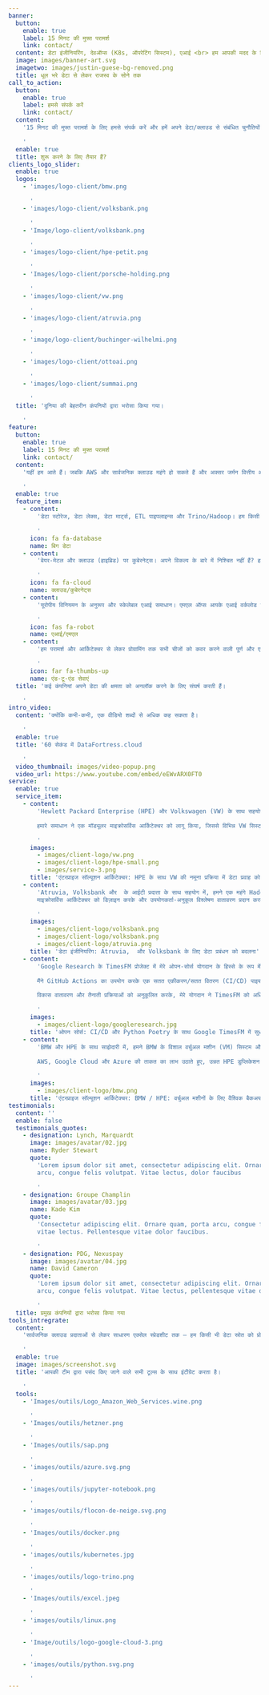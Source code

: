 ```yaml
---
banner:
  button:
    enable: true
    label: 15 मिनट की मुफ्त परामर्श
    link: contact/
  content: डेटा इंजीनियरिंग, देवऑप्स (K8s, ऑपरेटिंग सिस्टम), एआई <br> हम आपकी मदद के लिए यहां हैं
  image: images/banner-art.svg
  imagetwo: images/justin-guese-bg-removed.png
  title: धूल भरे डेटा से लेकर राजस्व के सोने तक
call_to_action:
  button:
    enable: true
    label: हमसे संपर्क करें
    link: contact/
  content:
    '15 मिनट की मुफ्त परामर्श के लिए हमसे संपर्क करें और हमें अपने डेटा/क्लाउड से संबंधित चुनौतियों के बारे में बताएं।

    '
  enable: true
  title: शुरू करने के लिए तैयार हैं?
clients_logo_slider:
  enable: true
  logos:
    - 'images/logo-client/bmw.png

      '
    - 'images/logo-client/volksbank.png

      '
    - 'Image/logo-client/volksbank.png

      '
    - 'images/logo-client/hpe-petit.png

      '
    - 'Images/logo-client/porsche-holding.png

      '
    - 'images/logo-client/vw.png

      '
    - 'images/logo-client/atruvia.png

      '
    - 'image/logo-client/buchinger-wilhelmi.png

      '
    - 'images/logo-client/ottoai.png

      '
    - 'images/logo-client/summai.png

      '
  title: 'दुनिया की बेहतरीन कंपनियों द्वारा भरोसा किया गया।

    '
feature:
  button:
    enable: true
    label: 15 मिनट की मुफ्त परामर्श
    link: contact/
  content:
    'यहीं हम आते हैं। जबकि AWS और सार्वजनिक क्लाउड महंगे हो सकते हैं और अक्सर जर्मन वित्तीय और स्वास्थ्य नियमों के प्रतिबंधों के अधीन होते हैं, हम सुरक्षित कुबेरनेट्स होस्टिंग समाधान प्रदान करते हैं। VW, HPE, Porsche और प्रमुख बैंकों जैसी कंपनियों के साथ सिद्ध अनुभव के साथ, हम आपके डेटा को मूल्यवान राजस्व में बदल सकते हैं।

    '
  enable: true
  feature_item:
    - content:
        'डेटा स्टोरेज, डेटा लेक्स, डेटा मार्ट्स, ETL पाइपलाइन्स और Trino/Hadoop। हम किसी भी डेटा को इनजेस्ट और प्रोसेस कर सकते हैं!

        '
      icon: fa fa-database
      name: बिग डेटा
    - content:
        'बेयर-मेटल और क्लाउड (हाइब्रिड) पर कुबेरनेट्स। अपने विकल्प के बारे में निश्चित नहीं हैं? हमें कॉल करें!

        '
      icon: fa fa-cloud
      name: क्लाउड/कुबेरनेट्स
    - content:
        'यूरोपीय विनियमन के अनुरूप और स्केलेबल एआई समाधान। एमएल ऑप्स आपके एआई वर्कलोड को स्केल करने के लिए।

        '
      icon: fas fa-robot
      name: एआई/एमएल
    - content:
        'हम परामर्श और आर्किटेक्चर से लेकर प्रोग्रामिंग तक सभी चीजों को कवर करने वाली पूर्ण और एकीकृत सेवाएं प्रदान करते हैं।

        '
      icon: far fa-thumbs-up
      name: एंड-टू-एंड सेवाएं
  title: 'कई कंपनियां अपने डेटा की क्षमता को अनलॉक करने के लिए संघर्ष करती हैं।

    '
intro_video:
  content: 'क्योंकि कभी-कभी, एक वीडियो शब्दों से अधिक कह सकता है।

    '
  enable: true
  title: '60 सेकंड में DataFortress.cloud

    '
  video_thumbnail: images/video-popup.png
  video_url: https://www.youtube.com/embed/eEWvARX0FT0
service:
  enable: true
  service_item:
    - content:
        'Hewlett Packard Enterprise (HPE) और Volkswagen (VW) के साथ सहयोग में, हमने एक अत्याधुनिक समाधान आर्किटेक्चर डिज़ाइन किया जिसने VW के सामग्री नमूना प्रक्रिया को बदल दिया। VW की जटिल सिस्टम आर्किटेक्चर में एक SaaS प्लेटफ़ॉर्म को एकीकृत करके, हमने नए वाहन मॉडल के बाजार में समय को काफी हद तक तेज कर दिया और पूरे नमूना वर्कफ़्लो को सुव्यवस्थित किया।

        हमारे समाधान ने एक मॉड्यूलर माइक्रोसर्विस आर्किटेक्चर को लागू किया, जिससे विभिन्न VW सिस्टम और नई प्लेटफ़ॉर्म के बीच सुरक्षित और अनुपालन डेटा ट्रांसफर की अनुमति मिली। परिणाम? नमूना समय और त्रुटि दरों में 64% की उल्लेखनीय कमी, जबकि VW और VDA अनुपालन मानकों का पालन किया गया। यह परियोजना तकनीकी चुनौतियों को हल करने, दक्षता में सुधार करने और VW जैसे वैश्विक नेताओं के लिए प्रभावशाली समाधान प्रदान करने में हमारी विशेषज्ञता को उजागर करती है।

        '
      images:
        - images/client-logo/vw.png
        - images/client-logo/hpe-small.png
        - images/service-3.png
      title: 'एंटरप्राइज सॉल्यूशन आर्किटेक्चर: HPE के साथ VW की नमूना प्रक्रिया में डेटा प्रवाह को क्रांतिकारी बनाना'
    - content:
        'Atruvia, Volksbank और  के आईटी प्रदाता के साथ सहयोग में, हमने एक महंगे Hadoop इंफ्रास्ट्रक्चर को एक आधुनिक और ओपन-सोर्स डेटा वेयरहाउस से बदल दिया। ऑटोस्केलिंग Trino और S3 क्लस्टर्स पर निर्मित, यह BaFin अनुपालन आर्किटेक्चर लाखों ग्राहकों से आने वाले विशाल वित्तीय डेटा को प्रबंधित करता है, जबकि कम लागत पर असाधारण प्रदर्शन प्रदान करता है। <br/><br/>
        माइक्रोसर्विस आर्किटेक्चर को डिज़ाइन करके और उपयोगकर्ता-अनुकूल विश्लेषण वातावरण प्रदान करके, हमने Atruvia टीमों को जटिल कॉन्फ़िगरेशन के बिना बड़े डेटा सेट का आसानी से विश्लेषण करने में सक्षम बनाया। हमारे समाधान ने न केवल डेटा की स्केलेबिलिटी और प्रदर्शन में सुधार किया, बल्कि अनुपालन सुनिश्चित किया, Atruvia को भविष्य की वृद्धि के लिए स्थिति में रखा। यह परियोजना अभिनव और लागत प्रभावी डेटा आर्किटेक्चर प्रदान करने की हमारी क्षमता को प्रदर्शित करती है जो उद्योग के सबसे सख्त मानकों को पूरा करती है।

        '
      images:
        - images/client-logo/volksbank.png
        - images/client-logo/volksbank.png
        - images/client-logo/atruvia.png
      title: 'डेटा इंजीनियरिंग: Atruvia,  और Volksbank के लिए डेटा प्रबंधन को बदलना'
    - content:
        'Google Research के TimesFM प्रोजेक्ट में मेरे ओपन-सोर्स योगदान के हिस्से के रूप में, मैंने प्रमुख सुधार लागू किए जिन्होंने विकास प्रक्रिया को सुव्यवस्थित किया और उपयोगकर्ता पहुंच को बढ़ाया। TimesFM, 100 बिलियन वास्तविक समय बिंदुओं पर पूर्व-प्रशिक्षित एक अत्याधुनिक पूर्वानुमान मॉडल, खुदरा, वित्त और स्वास्थ्य सेवा क्षेत्रों में समय श्रृंखला पूर्वानुमान के लिए उल्लेखनीय शून्य-शॉट प्रदर्शन प्रदान करता है। अपनी मजबूत क्षमताओं के बावजूद, परियोजना को अधिकतम प्रभाव के लिए तैनाती और निर्भरता प्रबंधन में सुधार की आवश्यकता थी।

        मैंने GitHub Actions का उपयोग करके एक सतत एकीकरण/सतत वितरण (CI/CD) पाइपलाइन को एकीकृत करके योगदान दिया, परीक्षण और तैनाती वर्कफ़्लो को स्वचालित किया, और कोड गुणवत्ता को सुसंगत सुनिश्चित किया। इसके अलावा, मैंने निर्बाध निर्भरता प्रबंधन के लिए Python Poetry को लागू किया, स्थापना को सरल बनाया और पुनरुत्पादन क्षमता में सुधार किया। इन सुधारों ने नए उपयोगकर्ताओं और डेवलपर्स के लिए प्रवेश की बाधा को कम कर दिया, उत्पादकता में सुधार किया, और बेहतर सहयोग को बढ़ावा दिया, जिससे TimesFM समय श्रृंखला पूर्वानुमान में नवाचार के मोर्चे पर बना रहा।

        विकास वातावरण और तैनाती प्रक्रियाओं को अनुकूलित करके, मेरे योगदान ने TimesFM को अधिक दक्षता और आसानी के साथ शक्तिशाली पूर्वानुमान क्षमताएं प्रदान करना जारी रखने की अनुमति दी।

        '
      images:
        - images/client-logo/googleresearch.jpg
      title: 'ओपन सोर्स: CI/CD और Python Poetry के साथ Google TimesFM में सुधार'
    - content:
        'BMW और HPE के साथ साझेदारी में, हमने BMW के विशाल वर्चुअल मशीन (VM) सिस्टम और फ़ाइल शेयरिंग इंफ्रास्ट्रक्चर का समर्थन करने के लिए एक स्केलेबल और लागत प्रभावी वैश्विक बैकअप समाधान डिज़ाइन किया। एक वैश्विक नेटवर्क पर सैकड़ों पेटाबाइट डेटा का प्रबंधन करने की चुनौती का सामना करते हुए, हमने ऑन-प्रिमाइसेस HPE डुप्लिकेशन सर्वरों के साथ क्लाउड स्टोरेज प्रदाताओं को निर्बाध रूप से एकीकृत करने वाली एक हाइब्रिड रणनीति विकसित की।

        AWS, Google Cloud और Azure की ताकत का लाभ उठाते हुए, उन्नत HPE डुप्लिकेशन तकनीक के साथ मिलकर, हमने बैंडविड्थ सीमाओं को पार किया और भंडारण लागत को काफी हद तक कम कर दिया। हमारे समाधान ने मल्टी-क्लाउड रेडंडेंसी के माध्यम से डेटा की विश्वसनीयता सुनिश्चित की और BMW की भविष्य की जरूरतों के साथ स्केलेबल वृद्धि की अनुमति दी। यह परियोजना मजबूत प्रदर्शन, लागत प्रभावशीलता और दीर्घकालिक स्थिरता प्रदान करने वाले वैश्विक डेटा बैकअप सिस्टम को डिजाइन करने में हमारी विशेषज्ञता को उजागर करती है।

        '
      images:
        - images/client-logo/bmw.png
      title: 'एंटरप्राइज सॉल्यूशन आर्किटेक्चर: BMW / HPE: वर्चुअल मशीनों के लिए वैश्विक बैकअप समाधान'
testimonials:
  content: ''
  enable: false
  testimonials_quotes:
    - designation: Lynch, Marquardt
      image: images/avatar/02.jpg
      name: Ryder Stewart
      quote:
        'Lorem ipsum dolor sit amet, consectetur adipiscing elit. Ornare quam porta
        arcu, congue felis volutpat. Vitae lectus, dolor faucibus

        '
    - designation: Groupe Champlin
      image: images/avatar/03.jpg
      name: Kade Kim
      quote:
        'Consectetur adipiscing elit. Ornare quam, porta arcu, congue felis, volutpat
        vitae lectus. Pellentesque vitae dolor faucibus.

        '
    - designation: PDG, Nexuspay
      image: images/avatar/04.jpg
      name: David Cameron
      quote:
        'Lorem ipsum dolor sit amet, consectetur adipiscing elit. Ornare quam porta
        arcu, congue felis volutpat. Vitae lectus, pellentesque vitae dolor.

        '
  title: प्रमुख कंपनियों द्वारा भरोसा किया गया
tools_intregrate:
  content:
    'सार्वजनिक क्लाउड प्रदाताओं से लेकर साधारण एक्सेल स्प्रेडशीट तक – हम किसी भी डेटा स्रोत को प्रोसेस और इंटीग्रेट कर सकते हैं।

    '
  enable: true
  image: images/screenshot.svg
  title: 'आपकी टीम द्वारा पसंद किए जाने वाले सभी टूल्स के साथ इंटीग्रेट करता है।

    '
  tools:
    - 'Images/outils/Logo_Amazon_Web_Services.wine.png

      '
    - 'Images/outils/hetzner.png

      '
    - 'Images/outils/sap.png

      '
    - 'images/outils/azure.svg.png

      '
    - 'images/outils/jupyter-notebook.png

      '
    - 'images/outils/flocon-de-neige.svg.png

      '
    - 'Images/outils/docker.png

      '
    - 'images/outils/kubernetes.jpg

      '
    - 'images/outils/logo-trino.png

      '
    - 'Images/outils/excel.jpeg

      '
    - 'images/outils/linux.png

      '
    - 'Image/outils/logo-google-cloud-3.png

      '
    - 'images/outils/python.svg.png

      '
---
```

